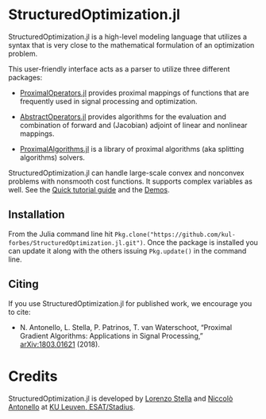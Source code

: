 # StructuredOptimization.jl

StructuredOptimization.jl is a high-level modeling language
that utilizes a syntax that is very close to
the mathematical formulation of an optimization problem.

This user-friendly interface
acts as a parser to utilize
three different packages:

* [ProximalOperators.jl](https://github.com/kul-forbes/ProximalOperators.jl) provides proximal mappings of functions that are frequently used in signal processing and optimization. 

* [AbstractOperators.jl](https://github.com/kul-forbes/AbstractOperators.jl) provides algorithms for the evaluation and combination of forward and (Jacobian) adjoint of linear and nonlinear mappings.

* [ProximalAlgorithms.jl](https://github.com/kul-forbes/ProximalAlgorithms.jl) is a library of proximal algorithms (aka splitting algorithms) solvers.

StructuredOptimization.jl can handle large-scale convex and nonconvex problems with nonsmooth cost functions. It supports complex variables as well. See the [Quick tutorial guide](@ref) and the [Demos](@ref).

## Installation

From the Julia command line hit `Pkg.clone("https://github.com/kul-forbes/StructuredOptimization.jl.git")`.
Once the package is installed you can update it along with the others issuing
`Pkg.update()` in the command line.

## Citing

If you use StructuredOptimization.jl for published work, we encourage you to cite:

* N. Antonello, L. Stella, P. Patrinos, T. van Waterschoot, “Proximal Gradient Algorithms: Applications in Signal Processing,” [arXiv:1803.01621](https://arxiv.org/abs/1803.01621) (2018).

# Credits

StructuredOptimization.jl is developed by
[Lorenzo Stella](https://lostella.github.io) and
[Niccolò Antonello](https://nantonel.github.io)
at [KU Leuven, ESAT/Stadius](https://www.esat.kuleuven.be/stadius/).
